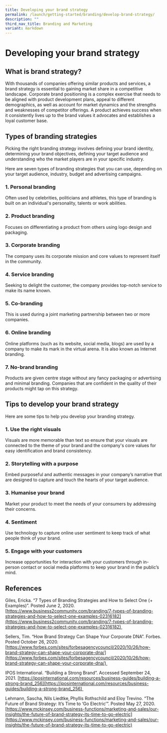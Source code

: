 ```yaml
---
title: Developing your brand strategy
permalink: /launch/getting-started/branding/develop-brand-strategy/
description: ""
third_nav_title: Branding and Marketing
variant: markdown
---
```

# Developing your brand strategy 

## What is brand strategy? 

With thousands of companies offering similar products and services, a brand strategy is essential to gaining market share in a competitive landscape. Corporate brand positioning is a complex exercise that needs to be aligned with product development plans, appeal to different demographics, as well as account for market dynamics and the strengths and weaknesses of competitor offerings. A product achieves success when it consistently lives up to the brand values it advocates and establishes a loyal customer base.   

## Types of branding strategies 

Picking the right branding strategy involves defining your brand identity, determining your brand objectives, defining your target audience and understanding who the market players are in your specific industry.  

Here are seven types of branding strategies that you can use, depending on your target audience, industry, budget and advertising campaigns. 

### 1.  Personal branding 


Often used by celebrities, politicians and athletes, this type of branding is built on an individual's personality, talents or work abilities. 

### 2.  Product branding 


Focuses on differentiating a product from others using logo design and packaging. 

### 3.  Corporate branding 


The company uses its corporate mission and core values to represent itself in the community. 

### 4.  Service branding 


Seeking to delight the customer, the company provides top-notch service to make its name known. 

### 5.  Co-branding 


This is used during a joint marketing partnership between two or more companies. 

### 6.  Online branding 


Online platforms (such as its website, social media, blogs) are used by a company to make its mark in the virtual arena. It is also known as Internet branding. 

### 7.  No-brand branding 


Products are given centre stage without any fancy packaging or advertising and minimal branding. Companies that are confident in the quality of their products might tap on this strategy. 

## Tips to develop your brand strategy 

Here are some tips to help you develop your branding strategy.  

### 1.  Use the right visuals 


Visuals are more memorable than text so ensure that your visuals are connected to the theme of your brand and the company's core values for easy identification and brand consistency. 

### 2.  Storytelling with a purpose 


Embed purposeful and authentic messages in your company’s narrative that are designed to capture and touch the hearts of your target audience. 

### 3.  Humanise your brand 


Market your product to meet the needs of your consumers by addressing their concerns. 

### 4.  Sentiment 


Use technology to capture online user sentiment to keep track of what people think of your brand. 

### 5.  Engage with your customers 


Increase opportunities for interaction with your customers through in-person contact or social media platforms to keep your brand in the public’s mind. 

## References 

Giles, Ericka. “7 Types of Branding Strategies and How to Select One (+ Examples)”. Posted June 2, 2020. [https://www.business2community.com/branding/7-types-of-branding-strategies-and-how-to-select-one-examples-02316182](https://www.business2community.com/branding/7-types-of-branding-strategies-and-how-to-select-one-examples-02316182) 

Sellers, Tim. “How Brand Strategy Can Shape Your Corporate DNA”. Forbes. Posted October 26, 2020. [https://www.forbes.com/sites/forbesagencycouncil/2020/10/26/how-brand-strategy-can-shape-your-corporate-dna/](https://www.forbes.com/sites/forbesagencycouncil/2020/10/26/how-brand-strategy-can-shape-your-corporate-dna/) 

IPOS International. “Building a Strong Brand”. Accessed September 24, 2021. [https://iposinternational.com/resources/business-guides/building-a-strong-brand_256](https://iposinternational.com/resources/business-guides/building-a-strong-brand_256) 

Lehmann, Sascha, Nils Liedtke, Phyllis Rothschild and Eloy Trevino. “The Future of Brand Strategy: It’s Time to ‘Go Electric’”. Posted May 27, 2020. [https://www.mckinsey.com/business-functions/marketing-and-sales/our-insights/the-future-of-brand-strategy-its-time-to-go-electric](https://www.mckinsey.com/business-functions/marketing-and-sales/our-insights/the-future-of-brand-strategy-its-time-to-go-electric)